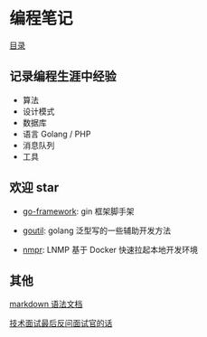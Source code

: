 # 编程笔记

[目录](SUMMARY.md)

## 记录编程生涯中经验

- 算法
- 设计模式
- 数据库
- 语言 Golang / PHP
- 消息队列
- 工具

## 欢迎 star

- [go-framework](https://github.com/zhan3333/go-framework): gin 框架脚手架

- [goutil](https://github.com/zhan3333/goutil): golang 泛型写的一些辅助开发方法

- [nmpr](https://github.com/zhan3333/nmpr): LNMP 基于 Docker 快速拉起本地开发环境

## 其他

[markdown 语法文档](https://markdown.com.cn/basic-syntax/links.html)

[技术面试最后反问面试官的话](https://github.com/yifeikong/reverse-interview-zh)